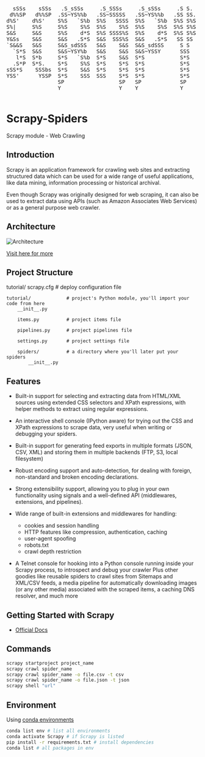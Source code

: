 <pre>

  sSSs    sSSs   .S_sSSs     .S_SSSs     .S_sSSs     .S S.     sSSs   .S_sSSs     .S   .S_sSSs      sSSs   .S_sSSs      sSSs  
 d%%SP   d%%SP  .SS~YS%%b   .SS~SSSSS   .SS~YS%%b   .SS SS.   d%%SP  .SS~YS%%b   .SS  .SS~YS%%b    d%%SP  .SS~YS%%b    d%%SP  
d%S'    d%S'    S%S   `S%b  S%S   SSSS  S%S   `S%b  S%S S%S  d%S'    S%S   `S%b  S%S  S%S   `S%b  d%S'    S%S   `S%b  d%S'    
S%|     S%S     S%S    S%S  S%S    S%S  S%S    S%S  S%S S%S  S%|     S%S    S%S  S%S  S%S    S%S  S%S     S%S    S%S  S%|     
S&S     S&S     S%S    d*S  S%S SSSS%S  S%S    d*S  S%S S%S  S&S     S%S    d*S  S&S  S%S    S&S  S&S     S%S    d*S  S&S     
Y&Ss    S&S     S&S   .S*S  S&S  SSS%S  S&S   .S*S   SS SS   Y&Ss    S&S   .S*S  S&S  S&S    S&S  S&S_Ss  S&S   .S*S  Y&Ss    
`S&&S   S&S     S&S_sdSSS   S&S    S&S  S&S_sdSSS     S S    `S&&S   S&S_sdSSS   S&S  S&S    S&S  S&S~SP  S&S_sdSSS   `S&&S   
  `S*S  S&S     S&S~YSY%b   S&S    S&S  S&S~YSSY      SSS      `S*S  S&S~YSSY    S&S  S&S    S&S  S&S     S&S~YSY%b     `S*S  
   l*S  S*b     S*S   `S%b  S*S    S&S  S*S           S*S       l*S  S*S         S*S  S*S    d*S  S*b     S*S   `S%b     l*S  
  .S*P  S*S.    S*S    S%S  S*S    S*S  S*S           S*S      .S*P  S*S         S*S  S*S   .S*S  S*S.    S*S    S%S    .S*P  
sSS*S    SSSbs  S*S    S&S  S*S    S*S  S*S           S*S    sSS*S   S*S         S*S  S*S_sdSSS    SSSbs  S*S    S&S  sSS*S   
YSS'      YSSP  S*S    SSS  SSS    S*S  S*S           S*S    YSS'    S*S         S*S  SSS~YSSY      YSSP  S*S    SSS  YSS'    
                SP                 SP   SP            SP             SP          SP                       SP                  
                Y                  Y    Y             Y              Y           Y                        Y                   
                                                                                                                              
</pre>

# Scrapy-Spiders
Scrapy module - Web Crawling

## Introduction
Scrapy is an application framework for crawling web sites and extracting structured data which can be used for a wide range of useful applications, like data mining, information processing or historical archival.

Even though Scrapy was originally designed for web scraping, it can also be used to extract data using APIs (such as Amazon Associates Web Services) or as a general purpose web crawler.

## Architecture

![Architecture](http://doc.scrapy.org/en/latest/_images/scrapy_architecture_02.png "Scrapy Architecture")

[Visit here for more](http://doc.scrapy.org/en/latest/topics/architecture.html#architecture-overview)
## Project Structure
tutorial/
    scrapy.cfg            # deploy configuration file

    tutorial/             # project's Python module, you'll import your code from here
        __init__.py

        items.py          # project items file

        pipelines.py      # project pipelines file

        settings.py       # project settings file

        spiders/          # a directory where you'll later put your spiders
            __init__.py
        

## Features

- Built-in support for selecting and extracting data from HTML/XML sources using extended CSS selectors and XPath expressions, with helper methods to extract using regular expressions.
- An interactive shell console (IPython aware) for trying out the CSS and XPath expressions to scrape data, very useful when writing or debugging your spiders.
- Built-in support for generating feed exports in multiple formats (JSON, CSV, XML) and storing them in multiple backends (FTP, S3, local filesystem)
- Robust encoding support and auto-detection, for dealing with foreign, non-standard and broken encoding declarations.
- Strong extensibility support, allowing you to plug in your own functionality using signals and a well-defined API (middlewares, extensions, and pipelines).
- Wide range of built-in extensions and middlewares for handling:
  * cookies and session handling
  * HTTP features like compression, authentication, caching
  * user-agent spoofing
  * robots.txt
  * crawl depth restriction

- A Telnet console for hooking into a Python console running inside your Scrapy process, to introspect and debug your crawler
Plus other goodies like reusable spiders to crawl sites from Sitemaps and XML/CSV feeds, a media pipeline for automatically downloading images (or any other media) associated with the scraped items, a caching DNS resolver, and much more

## Getting Started with Scrapy

- [Official Docs](https://doc.scrapy.org/en/latest/intro/tutorial.html)


## Commands
```bash
scrapy startproject project_name
scrapy crawl spider_name
scrapy crawl spider_name -o file.csv -t csv
scrapy crawl spider_name -o file.json -t json
scrapy shell "url"
```
## Environment
Using [conda environments](https://docs.conda.io/projects/conda/en/latest/user-guide/tasks/manage-environments.html)
```bash
conda list env # list all environments
conda activate Scrapy # if Scrapy is listed
pip install -r requirements.txt # install dependencies
conda list # all packages in env

```